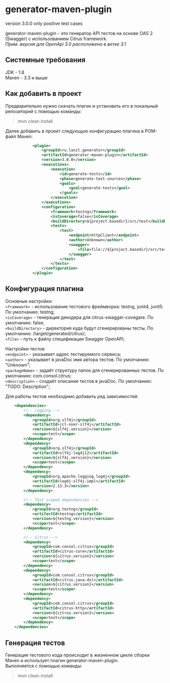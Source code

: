 # generator-maven-plugin
version 3.0.0 only positive test cases

generator-maven-plugin - это генератор API тестов на основе OAS 2 (Swagger)
с использованием Citrus framework.  
*Прим. версия для OpenApi 3.0 расположена в ветке 3.1* 

Системные требования
--------------------
JDK - 1.8  
Maven - 3.3 и выше    

Как добавить в проект
--------------------
Предварительно нужно скачать плагин и установить его в локальный репозиторий с помощью команды:
>mvn clean install

Далее добавить в проект следующую конфигурацию плагина в POM-файл Maven:
```xml
            <plugin>
                <groupId>ru.lanit.generator</groupId>
                <artifactId>generator-maven-plugin</artifactId>
                <version>3.0.0</version>
                <executions>
                    <execution>
                        <id>generate-tests</id>
                        <phase>generate-test-sources</phase>
                        <goals>
                            <goal>generate-tests</goal>
                        </goals>
                    </execution>
                </executions>
                <configuration>
                    <framework>testng</framework>
                    <isCoverage>false</isCoverage>
                    <buildDirectory>${project.basedir}/src/test</buildDirectory>
                    <tests>
                        <test>
                            <endpoint>httpClient</endpoint>
                            <author>Unknown</author>
                            <swagger>
                                <file>file://${project.basedir}/src/test/resources/petstore.json</file>
                            </swagger>
                        </test>
                    </tests>
                </configuration>
            </plugin>
```
Конфигурация плагина
-------------------- 
Основные настройки:  
`<framework>` - использование тестового фреймворка: testng, junit4, junit5. По умолчанию: testng;  
`<isCoverage>` - генерация декодера для citrus-swagger-covegare. По умолчанию: false;  
`<buildDirectory>` - директория куда будут сгенерированы тесты. По умолчанию: /target/generated/citrus/;  
`<file>` - путь к файлу спецификации Swagger OpenAPI;

Настройки тестов:  
`<endpoint>` - указывает адрес тестируемого сервиса;  
`<author>` - указывает в javaDoc имя автора тестов. По умолчанию: "Unknown";  
`<packageName>` - задаёт структуру папок для сгенерированных тестов. По умолчанию: com.consol.citrus;  
`<description>` - создаёт описание тестов в javaDoc. По умолчанию: "TODO: Description";  

Для работы тестов необходимо добавить ряд зависимостей:
```xml
    <dependencies>
        <!-- Logging -->
        <dependency>
            <groupId>org.slf4j</groupId>
            <artifactId>jcl-over-slf4j</artifactId>
            <version>${slf4j.version}</version>
            <scope>test</scope>
        </dependency>
        <dependency>
            <groupId>org.slf4j</groupId>
            <artifactId>slf4j-log4j12</artifactId>
            <version>${slf4j.version}</version>
            <scope>test</scope>
        </dependency>
        <dependency>
            <groupId>org.apache.logging.log4j</groupId>
            <artifactId>log4j-slf4j-impl</artifactId>
            <version>2.13.3</version>
        </dependency>

        <!-- Test scoped dependencies -->
        <dependency>
            <groupId>org.testng</groupId>
            <artifactId>testng</artifactId>
            <version>${testng.version}</version>
            <scope>test</scope>
        </dependency>

        <!-- Citrus -->
        <dependency>
            <groupId>com.consol.citrus</groupId>
            <artifactId>citrus-core</artifactId>
            <version>${citrus.version}</version>
            <scope>test</scope>
        </dependency>
        <dependency>
            <groupId>com.consol.citrus</groupId>
            <artifactId>citrus-java-dsl</artifactId>
            <version>${citrus.version}</version>
            <scope>test</scope>
        </dependency>
        <dependency>
            <groupId>com.consol.citrus</groupId>
            <artifactId>citrus-http</artifactId>
            <version>${citrus.version}</version>
            <scope>test</scope>
        </dependency>
    </dependencies>
```

Генерация тестов
--------------------
Генерация тестового кода происходит в жизненном цикле сборки Maven и использует плагин generator-maven-plugin.  
Выполняется с помощью команды:
>mvn clean install
